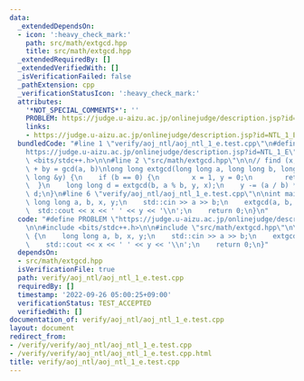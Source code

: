 ```yaml
---
data:
  _extendedDependsOn:
  - icon: ':heavy_check_mark:'
    path: src/math/extgcd.hpp
    title: src/math/extgcd.hpp
  _extendedRequiredBy: []
  _extendedVerifiedWith: []
  _isVerificationFailed: false
  _pathExtension: cpp
  _verificationStatusIcon: ':heavy_check_mark:'
  attributes:
    '*NOT_SPECIAL_COMMENTS*': ''
    PROBLEM: https://judge.u-aizu.ac.jp/onlinejudge/description.jsp?id=NTL_1_E
    links:
    - https://judge.u-aizu.ac.jp/onlinejudge/description.jsp?id=NTL_1_E
  bundledCode: "#line 1 \"verify/aoj_ntl/aoj_ntl_1_e.test.cpp\"\n#define PROBLEM \"\
    https://judge.u-aizu.ac.jp/onlinejudge/description.jsp?id=NTL_1_E\"\n\n#include\
    \ <bits/stdc++.h>\n\n#line 2 \"src/math/extgcd.hpp\"\n\n// find (x, y) s.t. ax\
    \ + by = gcd(a, b)\nlong long extgcd(long long a, long long b, long long &x, long\
    \ long &y) {\n    if (b == 0) {\n        x = 1, y = 0;\n        return a;\n  \
    \  }\n    long long d = extgcd(b, a % b, y, x);\n    y -= (a / b) * x;\n    return\
    \ d;\n}\n#line 6 \"verify/aoj_ntl/aoj_ntl_1_e.test.cpp\"\n\nint main() {\n   \
    \ long long a, b, x, y;\n    std::cin >> a >> b;\n    extgcd(a, b, x, y);\n  \
    \  std::cout << x << ' ' << y << '\\n';\n    return 0;\n}\n"
  code: "#define PROBLEM \"https://judge.u-aizu.ac.jp/onlinejudge/description.jsp?id=NTL_1_E\"\
    \n\n#include <bits/stdc++.h>\n\n#include \"src/math/extgcd.hpp\"\n\nint main()\
    \ {\n    long long a, b, x, y;\n    std::cin >> a >> b;\n    extgcd(a, b, x, y);\n\
    \    std::cout << x << ' ' << y << '\\n';\n    return 0;\n}"
  dependsOn:
  - src/math/extgcd.hpp
  isVerificationFile: true
  path: verify/aoj_ntl/aoj_ntl_1_e.test.cpp
  requiredBy: []
  timestamp: '2022-09-26 05:00:25+09:00'
  verificationStatus: TEST_ACCEPTED
  verifiedWith: []
documentation_of: verify/aoj_ntl/aoj_ntl_1_e.test.cpp
layout: document
redirect_from:
- /verify/verify/aoj_ntl/aoj_ntl_1_e.test.cpp
- /verify/verify/aoj_ntl/aoj_ntl_1_e.test.cpp.html
title: verify/aoj_ntl/aoj_ntl_1_e.test.cpp
---
```

